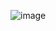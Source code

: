 ![image](https://github.com/companyakis/flutter-bootcamp-2024/assets/77589867/d6155fbf-69e7-4c8f-8240-4271b1ad72df)
